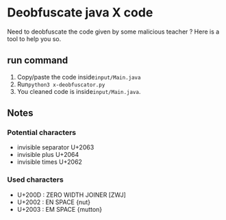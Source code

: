 # Deobfuscate java X code

Need to deobfuscate the code given by some malicious teacher ? Here is a tool to help you so.

## run command

1. Copy/paste the code inside`input/Main.java`
2. Run`python3 x-deobfuscator.py`
3. You cleaned code is inside`input/Main.java`.

## Notes

### Potential characters

* invisible separator U+2063
* invisible plus U+2064
* invisible times U+2062

### Used characters

* U+200D : ZERO WIDTH JOINER [ZWJ]
* U+2002 : EN SPACE {nut}
* U+2003 : EM SPACE {mutton}
